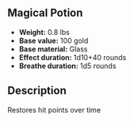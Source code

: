## Magical Potion
- **Weight:** 0.8 lbs
- **Base value:** 100 gold
- **Base material:** Glass
- **Effect duration:** 1d10+40 rounds
- **Breathe duration:** 1d5 rounds
## Description
Restores hit points over time
